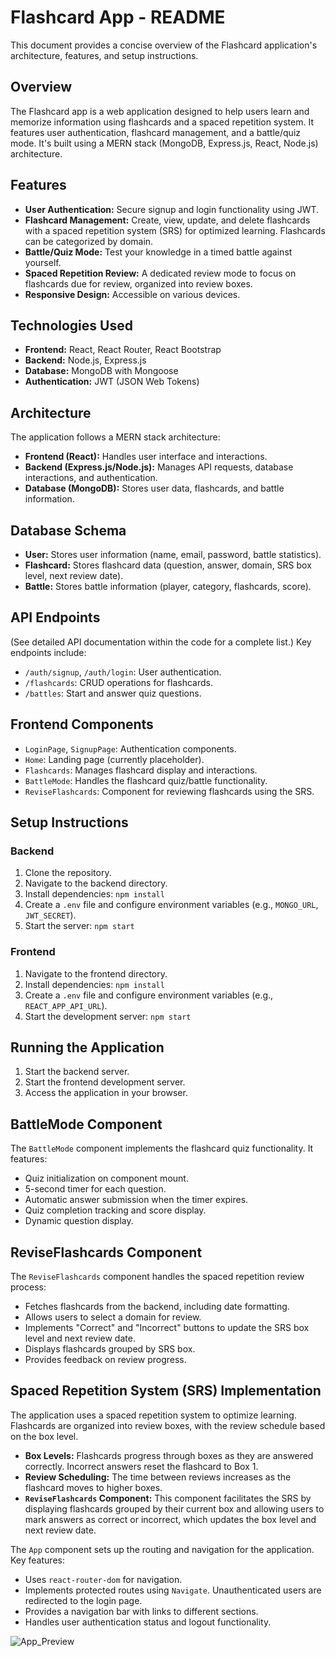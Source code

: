 # Flashcard App - README

This document provides a concise overview of the Flashcard application's architecture, features, and setup instructions.

## Overview

The Flashcard app is a web application designed to help users learn and memorize information using flashcards and a spaced repetition system. It features user authentication, flashcard management, and a battle/quiz mode. It's built using a MERN stack (MongoDB, Express.js, React, Node.js) architecture.

## Features

*   **User Authentication:** Secure signup and login functionality using JWT.
*   **Flashcard Management:** Create, view, update, and delete flashcards with a spaced repetition system (SRS) for optimized learning. Flashcards can be categorized by domain.
*   **Battle/Quiz Mode:** Test your knowledge in a timed battle against yourself.
*   **Spaced Repetition Review:** A dedicated review mode to focus on flashcards due for review, organized into review boxes.
*   **Responsive Design:** Accessible on various devices.

## Technologies Used

*   **Frontend:** React, React Router, React Bootstrap
*   **Backend:** Node.js, Express.js
*   **Database:** MongoDB with Mongoose
*   **Authentication:** JWT (JSON Web Tokens)

## Architecture

The application follows a MERN stack architecture:

*   **Frontend (React):** Handles user interface and interactions.
*   **Backend (Express.js/Node.js):** Manages API requests, database interactions, and authentication.
*   **Database (MongoDB):** Stores user data, flashcards, and battle information.

## Database Schema

*   **User:** Stores user information (name, email, password, battle statistics).
*   **Flashcard:** Stores flashcard data (question, answer, domain, SRS box level, next review date).
*   **Battle:** Stores battle information (player, category, flashcards, score).

## API Endpoints

(See detailed API documentation within the code for a complete list.) Key endpoints include:

*   `/auth/signup`, `/auth/login`: User authentication.
*   `/flashcards`: CRUD operations for flashcards.
*   `/battles`: Start and answer quiz questions.

## Frontend Components

*   `LoginPage`, `SignupPage`: Authentication components.
*   `Home`: Landing page (currently placeholder).
*   `Flashcards`: Manages flashcard display and interactions.
*   `BattleMode`: Handles the flashcard quiz/battle functionality.
*   `ReviseFlashcards`: Component for reviewing flashcards using the SRS.

## Setup Instructions

### Backend

1.  Clone the repository.
2.  Navigate to the backend directory.
3.  Install dependencies: `npm install`
4.  Create a `.env` file and configure environment variables (e.g., `MONGO_URL`, `JWT_SECRET`).
5.  Start the server: `npm start`

### Frontend

1.  Navigate to the frontend directory.
2.  Install dependencies: `npm install`
3.  Create a `.env` file and configure environment variables (e.g., `REACT_APP_API_URL`).
4.  Start the development server: `npm start`

## Running the Application

1.  Start the backend server.
2.  Start the frontend development server.
3.  Access the application in your browser.

## BattleMode Component

The `BattleMode` component implements the flashcard quiz functionality. It features:

*   Quiz initialization on component mount.
*   5-second timer for each question.
*   Automatic answer submission when the timer expires.
*   Quiz completion tracking and score display.
*   Dynamic question display.

## ReviseFlashcards Component

The `ReviseFlashcards` component handles the spaced repetition review process:

*   Fetches flashcards from the backend, including date formatting.
*   Allows users to select a domain for review.
*   Implements "Correct" and "Incorrect" buttons to update the SRS box level and next review date.
*   Displays flashcards grouped by SRS box.
*   Provides feedback on review progress.

## Spaced Repetition System (SRS) Implementation

The application uses a spaced repetition system to optimize learning. Flashcards are organized into review boxes, with the review schedule based on the box level.

*   **Box Levels:** Flashcards progress through boxes as they are answered correctly. Incorrect answers reset the flashcard to Box 1.
*   **Review Scheduling:** The time between reviews increases as the flashcard moves to higher boxes.
*   **`ReviseFlashcards` Component:** This component facilitates the SRS by displaying flashcards grouped by their current box and allowing users to mark answers as correct or incorrect, which updates the box level and next review date.



The `App` component sets up the routing and navigation for the application. Key features:

*   Uses `react-router-dom` for navigation.
*   Implements protected routes using `Navigate`. Unauthenticated users are redirected to the login page.
*   Provides a navigation bar with links to different sections.
*   Handles user authentication status and logout functionality.


![App_Preview](https://github.com/user-attachments/assets/61169e32-431d-4e8e-ae43-3daaeddf7772)
